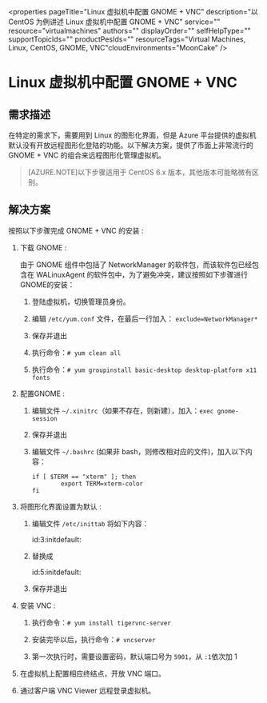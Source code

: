<properties
	pageTitle="Linux 虚拟机中配置 GNOME + VNC"
	description="以 CentOS 为例讲述 Linux 虚拟机中配置 GNOME + VNC"
	service=""
	resource="virtualmachines"
	authors=""
	displayOrder=""
	selfHelpType=""
    supportTopicIds=""
    productPesIds=""
    resourceTags="Virtual Machines, Linux, CentOS, GNOME, VNC"​
    cloudEnvironments="MoonCake" />
<tags
	ms.service="virtual-machines-linux-aog"
	ms.date=""
	wacn.date="1/20/2017" />
# Linux 虚拟机中配置 GNOME + VNC

## 需求描述

在特定的需求下，需要用到 Linux 的图形化界面，但是 Azure 平台提供的虚拟机默认没有开放远程图形化登陆的功能。以下解决方案，提供了市面上非常流行的 GNOME + VNC 的组合来远程图形化管理虚拟机。

>[AZURE.NOTE]以下步骤适用于 CentOS 6.x 版本，其他版本可能略微有区别。

## 解决方案

按照以下步骤完成 GNOME + VNC 的安装 :

1.	下载 GNOME :

	由于 GNOME 组件中包括了 NetworkManager 的软件包，而该软件包已经包含在 WALinuxAgent 的软件包中，为了避免冲突，建议按照如下步骤进行GNOME的安装：

	1.	登陆虚拟机，切换管理员身份。

	2.	编辑 `/etc/yum.conf` 文件，在最后一行加入： `exclude=NetworkManager*`

	3.	保存并退出

	4.	执行命令：`# yum clean all`

	5.	执行命令：`# yum groupinstall basic-desktop desktop-platform x11 fonts`

2.	配置GNOME :

	1.	编辑文件 `~/.xinitrc`（如果不存在，则新建），加入：`exec gnome-session`
	
	2.	保存并退出
	
	3.	编辑文件 `~/.bashrc` (如果非 bash，则修改相对应的文件)，加入以下内容：
	
			if [ $TERM == "xterm" ]; then
			   		export TERM=xterm-color
			fi

3.	将图形化界面设置为默认 :

	1.	编辑文件 `/etc/inittab` 将如下内容：
	
		id:3:initdefault:

	2.	替换成
		
		id:5:initdefault:

	3.	保存并退出

4.	安装 VNC :

	1.	执行命令：`# yum install tigervnc-server`
	
	2.	安装完毕以后，执行命令：`# vncserver`
	
	3.	第一次执行时，需要设置密码，默认端口号为 `5901`，从 `:1`依次加 1

5.	在虚拟机上配置相应终结点，开放 VNC 端口。

6.	通过客户端 VNC Viewer 远程登录虚拟机。 
